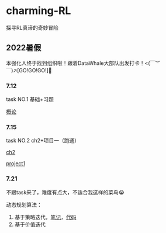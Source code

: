 # charming-RL
探寻RL真谛的奇妙冒险

## 2022暑假
本强化人终于找到组织啦！跟着DataWhale大部队出发打卡！<(￣︶￣)↗[GO!GO!GO!]💨

### 7.12
task NO.1 基础+习题

[概论](https://linklearner.com/datawhale-homepage/#/learn/detail/91)

### 7.15
task NO.2 ch2+项目一（跑通）

[ch2](https://github.com/WAYSC/charming-RL/blob/main/Notes/%E8%98%91%E8%8F%87%E4%B9%A6/ch2.md)

[project1](https://github.com/WAYSC/charming-RL/tree/main/Code/%E8%98%91%E8%8F%87%E4%B9%A6/ch2%263)

### 7.21
不跟task来了，难度有点大，不适合我这样的菜鸟😭

动态规划算法：
1. 基于策略迭代，[笔记](https://github.com/WAYSC/charming-RL/blob/main/Notes/Hands-on%20Reinforcement%20Learning/%E5%8A%A8%E6%80%81%E8%A7%84%E5%88%92%E7%AE%97%E6%B3%95.md)，[代码](https://github.com/WAYSC/charming-RL/tree/main/Code/Hands-on%20Reinforcement%20Learning/cliff-walking)
2. 基于价值迭代
